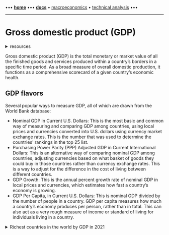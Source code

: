 [//]: # "START - Navigation between Markdown pages inside of GitHub."

••• **[home](/README.md)** ••• **[docs](/docs/index.md)** • [macroeconomics](/docs/index.md#macroeconomics) • [technical analysis](/docs/index.md#technical-analysis) •••

[//]: # "END - Navigation between Markdown pages inside of GitHub."

---

# Gross domestic product (GDP)

<details><summary>resources</summary>

---

- [WorldBank | Gross domestic product ranking table](https://datacatalog.worldbank.org/dataset/gdp-ranking)
- [WorldBank | Gross domestic product ranking table based on purchasing power parity (PPP)](https://datacatalog.worldbank.org/dataset/gdp-ranking-ppp-based)
- [ECB | EU GDP, output and demand](https://www.ecb.europa.eu/stats/macroeconomic_and_sectoral/gdp_output_demand/html/index.en.html)
- [BEA | US GDP](https://www.bea.gov/data/gdp/gross-domestic-product)
- [TradingEconomics | Countries by GDP](https://tradingeconomics.com/country-list/gdp)
- [Investopedia | Countries by GDP: The Top 25 Economies in the World](https://www.investopedia.com/insights/worlds-top-economies/)

---

</details>

Gross domestic product (GDP) is the total monetary or market value of all the finished goods and services produced within a country’s borders in a specific time period. As a broad measure of overall domestic production, it functions as a comprehensive scorecard of a given country’s economic health.

## GDP flavors

Several popular ways to measure GDP, all of which are drawn from the World Bank database:

- Nominal GDP in Current U.S. Dollars: This is the most basic and common way of measuring and comparing GDP among countries, using local prices and currencies converted into U.S. dollars using currency market exchange rates. This is the number that was used to determine the countries' rankings in the top 25 list.
- Purchasing Power Parity (PPP) Adjusted GDP in Current International Dollars: This is an alternative way of comparing nominal GDP among countries, adjusting currencies based on what basket of goods they could buy in those countries rather than currency exchange rates. This is a way to adjust for the difference in the cost of living between different countries.
- GDP Growth: This is the annual percent growth rate of nominal GDP in local prices and currencies, which estimates how fast a country’s economy is growing.
- GDP Per Capita, in Current U.S. Dollars: This is nominal GDP divided by the number of people in a country. GDP per capita measures how much a country’s economy produces per person, rather than in total. This can also act as a very rough measure of income or standard of living for individuals living in a country.

<details><summary>Richest countries in the world by GDP in 2021</summary>

1. United States
2. China
3. Japan
4. Germany
5. India
6. United Kingdom
7. France
8. Italy
9. Brazil
10. Canada
11. Russia
12. South Korea
13. Australia
14. Spain
15. Mexico
16. Indonesia
17. Netherlands
18. Saudi Arabia
19. Turkey
20. Switzerland
21. Poland
22. Thailand
23. Sweden
24. Belgium
25. Nigeria

</details>
